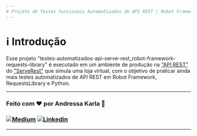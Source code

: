 ```yaml
---
# Projeto de Testes Funcionais Automatizados de API REST | Robot Framework | RequestsLibrary | Python :test_tube:
---
```

# :information_source: Introdução
Esse projeto "testes-automatizados-api-serve-rest_robot-framework-requests-library" é executado em um ambiente de produção na ["API REST"](https://serverest.dev) do ["ServeRest"](https://github.com/ServeRest) que simula uma loja virtual, com o objetivo de praticar ainda mais testes automatizados de API REST em Robot Framework, RequestsLibrary e Python.


---
### Feito com ❤️ por Andressa Karla :wave: 

### [![Medium](https://img.shields.io/badge/-Medium-595D60?style=plastic&logo=Medium&logoColor=white&link=https://medium.com/@andressakarla)](https://medium.com/@andressakarla) [![Linkedin](https://img.shields.io/badge/-LinkedIn-595D60?style=plastic&logo=Linkedin&logoColor=white&link=https://www.linkedin.com/in/andressakarla/)](https://www.linkedin.com/in/andressakarla/)

---
